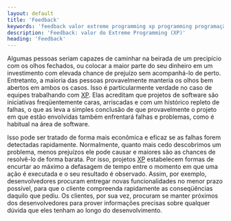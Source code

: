 ```yaml
---
layout: default
title: 'Feedback'
keywords: 'feedback valor extreme programming xp programming programação extrema'
description: 'Feedback: valor do Extreme Programming (XP)'
heading: 'Feedback'
---
```

Algumas pessoas seriam capazes de caminhar na beirada de um precipício com os olhos fechados, ou colocar a maior parte do seu dinheiro em um investimento com elevada chance de prejuízo sem acompanhá-lo de perto. Entretanto, a maioria das pessoas provavelmente manteria os olhos bem abertos em ambos os casos. Isso é particularmente verdade no caso de equipes trabalhando com [XP][]. Elas acreditam que projetos de software são iniciativas freqüentemente caras, arriscadas e com um histórico repleto de falhas, o que as leva a simples conclusão de que provavelmente o projeto em que estão envolvidas também enfrentará falhas e problemas, como é habitual na área de software.

Isso pode ser tratado de forma mais econômica e eficaz se as falhas forem detectadas rapidamente. Normalmente, quanto mais cedo descobrimos um problema, menos prejuízos ele pode causar e maiores são as chances de resolvê-lo de forma barata. Por isso, projetos [XP][] estabelecem formas de encurtar ao máximo a defasagem de tempo entre o momento em que uma ação é executada e o seu resultado é observado. Assim, por exemplo, desenvolvedores procuram entregar novas funcionalidades no menor prazo possível, para que o cliente compreenda rapidamente as conseqüências daquilo que pediu. Os clientes, por sua vez, procuram se manter próximos dos desenvolvedores para prover informações precisas sobre qualquer dúvida que eles tenham ao longo do desenvolvimento.

[XP]:		/xp